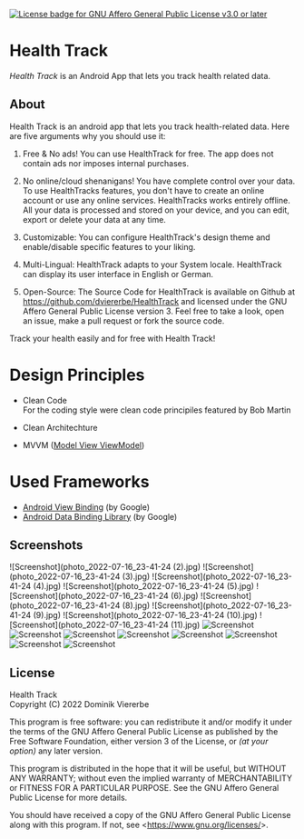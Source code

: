 [![License badge for GNU Affero General Public License v3.0 or later](https://img.shields.io/badge/License-AGPL--3.0--or--later-informational)](https://www.gnu.org/licenses/gpl-3.0-standalone.html)

# Health Track

*Health Track* is an Android App that lets you track health related data.

## About

Health Track is an android app that lets you track health-related data.
Here are five arguments why you should use it:

1. Free &amp; No ads!
You can use HealthTrack for free. The app does not contain ads nor 
imposes internal purchases.

2. No online/cloud shenanigans!
You have complete control over your data. To use HealthTracks features, 
you don't have to create an online account or use any online services. 
HealthTracks works entirely offline. All your data is processed and stored 
on your device, and you can edit, export or delete your data at any time.

3. Customizable:
You can configure HealthTrack's design theme and enable/disable specific
features to your liking.

4. Multi-Lingual:
HealthTrack adapts to your System locale. HealthTrack can display its user 
interface in English or German.

5. Open-Source:
The Source Code for HealthTrack is available on Github at
https://github.com/dviererbe/HealthTrack and licensed under the GNU Affero
General Public License version 3. Feel free to take a look, open an issue,
make a pull request or fork the source code.

Track your health easily and for free with Health Track!

# Design Principles

- Clean Code  
For the coding style were clean code principiles featured by Bob Martin 


- Clean Architechture
- MVVM ([Model View ViewModel](https://en.wikipedia.org/wiki/Model%E2%80%93view%E2%80%93viewmodel))

# Used Frameworks

- [Android View Binding](https://developer.android.com/topic/libraries/view-binding) (by Google)
- [Android Data Binding Library](https://developer.android.com/topic/libraries/data-binding/) (by Google)

## Screenshots

![Screenshot](photo_2022-07-16_23-41-24 (2).jpg)
![Screenshot](photo_2022-07-16_23-41-24 (3).jpg)
![Screenshot](photo_2022-07-16_23-41-24 (4).jpg)
![Screenshot](photo_2022-07-16_23-41-24 (5).jpg)
![Screenshot](photo_2022-07-16_23-41-24 (6).jpg)
![Screenshot](photo_2022-07-16_23-41-24 (8).jpg)
![Screenshot](photo_2022-07-16_23-41-24 (9).jpg)
![Screenshot](photo_2022-07-16_23-41-24 (10).jpg)
![Screenshot](photo_2022-07-16_23-41-24 (11).jpg)
![Screenshot](photo_2022-07-16_23-41-24.jpg)
![Screenshot](photo_2022-07-16_23-43-38.jpg)
![Screenshot](photo_2022-07-16_23-46-28.jpg)
![Screenshot](photo_2022-07-16_23-46-52.jpg)
![Screenshot](photo_2022-07-16_23-46-56.jpg)
![Screenshot](photo_2022-07-16_23-47-01.jpg)
![Screenshot](photo_2022-07-16_23-47-52.jpg)
![Screenshot](photo_2022-07-16_23-47-55.jpg)

## License

Health Track    
Copyright (C) 2022 Dominik Viererbe

This program is free software: you can redistribute it and/or modify it under the terms of the GNU Affero General Public License as published by the Free Software Foundation, either version 3 of the License, or *(at your option)* any later version.

This program is distributed in the hope that it will be useful, but WITHOUT ANY WARRANTY; without even the implied warranty of MERCHANTABILITY or FITNESS FOR A PARTICULAR PURPOSE. See the GNU Affero General Public License for more details.

You should have received a copy of the GNU Affero General Public License along with this program. If not, see <<https://www.gnu.org/licenses/>>.
